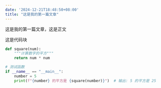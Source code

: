 ```yaml
---
date: '2024-12-21T18:48:50+08:00'
title: "这是我的第一篇文章"
---
```


这是我的第一篇文章，这是正文

这是代码块

```python  
def square(num):  
    """计算数字的平方"""  
    return num * num  

# 测试函数  
if __name__ == "__main__":  
    number = 5  
    print(f"{number} 的平方是 {square(number)}")  # 输出: 5 的平方是 25  
```
